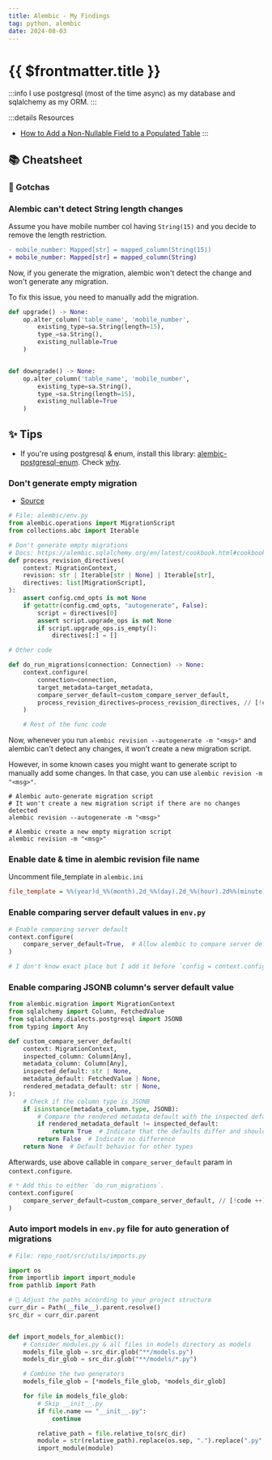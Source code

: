 ```yaml
---
title: Alembic - My Findings
tag: python, alembic
date: 2024-08-03
---
```


# {{ $frontmatter.title }}

:::info
I use postgresql (most of the time async) as my database and sqlalchemy as my ORM.
:::

:::details Resources

- [How to Add a Non-Nullable Field to a Populated Table](https://medium.com/the-andela-way/alembic-how-to-add-a-non-nullable-field-to-a-populated-table-998554003134)
:::

## 📚 Cheatsheet

### 🚨 Gotchas

### Alembic can't detect String length changes

Assume you have mobile number col having `String(15)` and you decide to remove the length restriction.

```diff
- mobile_number: Mapped[str] = mapped_column(String(15))
+ mobile_number: Mapped[str] = mapped_column(String)
```

Now, if you generate the migration, alembic won't detect the change and won't generate any migration.

To fix this issue, you need to manually add the migration.

```py
def upgrade() -> None:
    op.alter_column('table_name', 'mobile_number',
        existing_type=sa.String(length=15),
        type_=sa.String(),
        existing_nullable=True
    )


def downgrade() -> None:
    op.alter_column('table_name', 'mobile_number',
        existing_type=sa.String(),
        type_=sa.String(length=15),
        existing_nullable=True
    )
```

## ✨ Tips

- If you're using postgresql & enum, install this library: [alembic-postgresql-enum](https://pypi.org/project/alembic-postgresql-enum). Check [why](https://github.com/sqlalchemy/alembic/issues/278).

### Don't generate empty migration

- [Source](https://alembic.sqlalchemy.org/en/latest/cookbook.html#cookbook-no-empty-migrations)

```py
# File: alembic/env.py
from alembic.operations import MigrationScript
from collections.abc import Iterable

# Don't generate empty migrations
# Docs: https://alembic.sqlalchemy.org/en/latest/cookbook.html#cookbook-no-empty-migrations
def process_revision_directives(
    context: MigrationContext,
    revision: str | Iterable[str | None] | Iterable[str],
    directives: list[MigrationScript],
):
    assert config.cmd_opts is not None
    if getattr(config.cmd_opts, "autogenerate", False):
        script = directives[0]
        assert script.upgrade_ops is not None
        if script.upgrade_ops.is_empty():
            directives[:] = []

# Other code

def do_run_migrations(connection: Connection) -> None:
    context.configure(
        connection=connection,
        target_metadata=target_metadata,
        compare_server_default=custom_compare_server_default,
        process_revision_directives=process_revision_directives, // [!code ++]
    )

    # Rest of the func code
```

Now, whenever you run `alembic revision --autogenerate -m "<msg>"` and alembic can't detect any changes, it won't create a new migration script.

However, in some known cases you might want to generate script to manually add some changes. In that case, you can use `alembic revision -m "<msg>"`.

```shell
# Alembic auto-generate migration script
# It won't create a new migration script if there are no changes detected
alembic revision --autogenerate -m "<msg>"

# Alembic create a new empty migration script
alembic revision -m "<msg>"
```

### Enable date & time in alembic revision file name

Uncomment file_template in `alembic.ini`

```ini
file_template = %%(year)d_%%(month).2d_%%(day).2d_%%(hour).2d%%(minute).2d-%%(rev)s_%%(slug)s
```

### Enable comparing server default values in `env.py`

```py
# Enable comparing server default
context.configure(
    compare_server_default=True,  # Allow alembic to compare server default // [!code ++]
)

# I don't know exact place but I add it before `config = context.config`
```

### Enable comparing JSONB column's server default value

```py
from alembic.migration import MigrationContext
from sqlalchemy import Column, FetchedValue
from sqlalchemy.dialects.postgresql import JSONB
from typing import Any

def custom_compare_server_default(
    context: MigrationContext,
    inspected_column: Column[Any],
    metadata_column: Column[Any],
    inspected_default: str | None,
    metadata_default: FetchedValue | None,
    rendered_metadata_default: str | None,
):
    # Check if the column type is JSONB
    if isinstance(metadata_column.type, JSONB):
        # Compare the rendered metadata default with the inspected default
        if rendered_metadata_default != inspected_default:
            return True  # Indicate that the defaults differ and should be updated
        return False  # Indicate no difference
    return None  # Default behavior for other types
```

Afterwards, use above callable in `compare_server_default` param in `context.configure`.

```py
# * Add this to either `do_run_migrations`.
context.configure(
    compare_server_default=custom_compare_server_default, // [!code ++]
)
```

### Auto import models in `env.py` file for auto generation of migrations

```py
# File: repo_root/src/utils/imports.py

import os
from importlib import import_module
from pathlib import Path

# 🚨 Adjust the paths according to your project structure
curr_dir = Path(__file__).parent.resolve()
src_dir = curr_dir.parent


def import_models_for_alembic():
    # Consider modules.py & all files in models directory as models
    models_file_glob = src_dir.glob("**/models.py")
    models_dir_glob = src_dir.glob("**/models/*.py")

    # Combine the two generators
    models_file_glob = [*models_file_glob, *models_dir_glob]

    for file in models_file_glob:
        # Skip __init__.py
        if file.name == "__init__.py":
            continue

        relative_path = file.relative_to(src_dir)
        module = str(relative_path).replace(os.sep, ".").replace(".py", "")
        import_module(module)
```

<!-- ## 📝 Snippets -->

